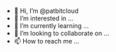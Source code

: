 - 👋 Hi, I’m @patbitcloud
- 👀 I’m interested in ...
- 🌱 I’m currently learning ...
- 💞️ I’m looking to collaborate on ...
- 📫 How to reach me ...

<!---
patbitcloud/patbitcloud is a ✨ special ✨ repository because its `README.md` (this file) appears on your GitHub profile.
You can click the Preview link to take a look at your changes.
--->
